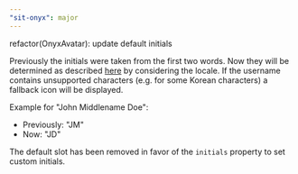 ```yaml
---
"sit-onyx": major
---
```


refactor(OnyxAvatar): update default initials

Previously the initials were taken from the first two words. Now they will be determined as described [here](https://github.com/SchwarzIT/onyx/issues/2454) by considering the locale.
If the username contains unsupported characters (e.g. for some Korean characters) a fallback icon will be displayed.

Example for "John Middlename Doe":

- Previously: "JM"
- Now: "JD"

The default slot has been removed in favor of the `initials` property to set custom initials.
